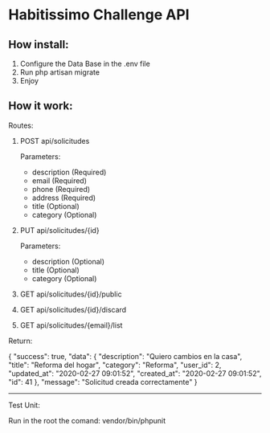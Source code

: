 <h1>Habitissimo Challenge API</h1>

<h2>How install:</h2>
<ol>
    <li>Configure the Data Base in the .env file</li>
    <li>Run php artisan migrate</li>
    <li>Enjoy</li>
</ol>

<h2>How it work:</h2>
<p>Routes:</p>
<ol>
    <li>
        <p>POST api/solicitudes</p>
        <p>Parameters:</p>
        <ul>
            <li>description (Required)</li>
            <li>email (Required)</li>
            <li>phone (Required)</li>
            <li>address (Required)</li>
            <li>title (Optional)</li>
            <li>category (Optional)</li>
        </ul>
    </li>
    <li>
        <p>PUT api/solicitudes/{id}</p>
        <p>Parameters:</p>
        <ul>
            <li>description (Optional)</li>
            <li>title (Optional)</li>
            <li>category (Optional)</li>
        </ul>
    </li>
    <li>
        <p>GET api/solicitudes/{id}/public</p>
    </li>
    <li>
        <p>GET api/solicitudes/{id}/discard</p>
    </li>
    <li>
        <p>GET api/solicitudes/{email}/list</p>
    </li>
</ol>

<p>Return:</p>
<p>
{
    "success": true,
    "data": {
        "description": "Quiero cambios en la casa",
        "title": "Reforma del hogar",
        "category": "Reforma",
        "user_id": 2,
        "updated_at": "2020-02-27 09:01:52",
        "created_at": "2020-02-27 09:01:52",
        "id": 41
    },
    "message": "Solicitud creada correctamente"
}
</p>

<hr>

<p>Test Unit:</p>
<p>Run in the root the comand: vendor/bin/phpunit</p>
